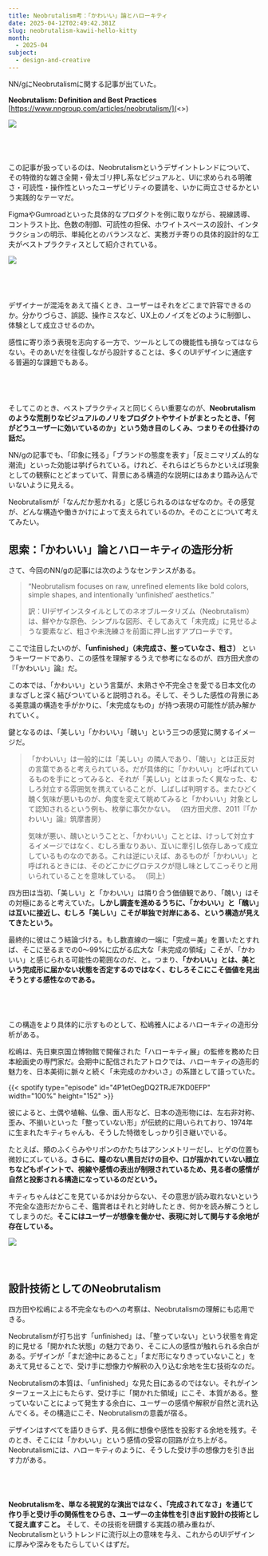 ```yaml
---
title: Neobrutalism考：「かわいい」論とハローキティ
date: 2025-04-12T02:49:42.381Z
slug: neobrutalism-kawii-hello-kitty
month:
  - 2025-04
subject:
  - design-and-creative
---
```

NN/gにNeobrutalismに関する記事が出ていた。

**Neobrutalism: Definition and Best Practices**\
[https://www.nngroup.com/articles/neobrutalism/](<>)

![](/images/diary/neobrutalism-kawii-hello-kitty/21.png)

###### ﻿

この記事が扱っているのは、Neobrutalismというデザイントレンドについて、その特徴的な雑さ全開・骨太ゴリ押し系なビジュアルと、UIに求められる明確さ・可読性・操作性といったユーザビリティの要請を、いかに両立させるかという実践的なテーマだ。

FigmaやGumroadといった具体的なプロダクトを例に取りながら、視線誘導、コントラスト比、色数の制御、可読性の担保、ホワイトスペースの設計、インタラクションの明示、単純化とのバランスなど、実務ガチ寄りの具体的設計的な工夫がベストプラクティスとして紹介されている。

![](/images/diary/neobrutalism-kawii-hello-kitty/22.png)

###### 　﻿

デザイナーが混沌をあえて描くとき、ユーザーはそれをどこまで許容できるのか。分かりづらさ、誤認、操作ミスなど、UX上のノイズをどのように制御し、体験として成立させるのか。

感性に寄り添う表現を志向する一方で、ツールとしての機能性も損なってはならない。そのあいだを往復しながら設計することは、多くのUIデザインに通底する普遍的な課題でもある。

###### 　﻿

そしてこのとき、ベストプラクティスと同じくらい重要なのが、**Neobrutalismのような荒削りなビジュアルのノリをプロダクトやサイトがまとったとき、「何がどうユーザーに効いているのか」という効き目のしくみ、つまりその仕掛けの話だ。**

NN/gの記事でも、「印象に残る」「ブランドの態度を表す」「反ミニマリズム的な潮流」といった効能は挙げられている。けれど、それらはどちらかといえば現象としての観察にとどまっていて、背景にある構造的な説明にはあまり踏み込んでいないように見える。

Neobrutalismが「なんだか惹かれる」と感じられるのはなぜなのか。その感覚が、どんな構造や働きかけによって支えられているのか。そのことについて考えてみたい。

## 思索：「かわいい」論とハローキティの造形分析

さて、今回のNN/gの記事には次のようなセンテンスがある。

> “Neobrutalism focuses on raw, unrefined elements like bold colors, simple shapes, and intentionally ‘unfinished’ aesthetics.”
>
> 訳：UIデザインスタイルとしてのネオブルータリズム（Neobrutalism）は、鮮やかな原色、シンプルな図形、そしてあえて「未完成」に見せるような要素など、粗さや未洗練さを前面に押し出すアプローチです。

ここで注目したいのが、**「unfinished」（未完成さ、整っていなさ、粗さ）** というキーワードであり、この感性を理解するうえで参考になるのが、四方田犬彦の『「かわいい」論』だ。

この本では、「かわいい」という言葉が、未熟さや不完全さを愛でる日本文化のまなざしと深く結びついていると説明される。そして、そうした感性の背景にある美意識の構造を手がかりに、「未完成なもの」が持つ表現の可能性が読み解かれていく。

鍵となるのは、「美しい」「かわいい」「醜い」という三つの感覚に関するイメージだ。

> 「かわいい」は一般的には「美しい」の隣人であり、「醜い」とは正反対の言葉であると考えられている。だが具体的に「かわいい」と呼ばれているものを手にとってみると、それが「美しい」とはまったく異なった、むしろ対立する雰囲気を携えていることが、しばしば判明する。またひどく醜く気味が悪いものが、角度を変えて眺めてみると「かわいい」対象として認知されるという例も、枚挙に事欠かない。
> （四方田犬彦、2011『「かわいい」論』筑摩書房）
>
> 気味が悪い、醜いということと、「かわいい」こととは、けっして対立するイメージではなく、むしろ重なりあい、互いに牽引し依存しあって成立しているものなのである。これは逆にいえば、あるものが「かわいい」と呼ばれるときには、そのどこかにグロテスクが隠し味としてこっそりと用いられていることを意味している。
> （同上）

四方田は当初、「美しい」と「かわいい」は隣り合う価値観であり、「醜い」はその対極にあると考えていた。**しかし調査を進めるうちに、「かわいい」と「醜い」は互いに接近し、むしろ「美しい」こそが単独で対岸にある、という構造が見えてきたという。**

最終的に彼はこう結論づける。もし数直線の一端に「完成＝美」を置いたとすれば、そこに至るまでの0〜99%に広がる広大な「未完成の領域」こそが、「かわいい」と感じられる可能性の範囲なのだ、と。つまり、**「かわいい」とは、美という完成形に届かない状態を否定するのではなく、むしろそこにこそ価値を見出そうとする感性なのである。**

###### ﻿

この構造をより具体的に示すものとして、松嶋雅人によるハローキティの造形分析がある。

松嶋は、先日東京国立博物館で開催された「ハローキティ展」の監修を務めた日本絵画史の専門家だ。会期中に配信されたアトロクでは、ハローキティの造形的魅力を、日本美術に脈々と続く「未完成のかわいさ」の系譜として語っていた。

{{< spotify type="episode" id="4P1etOegDQ2TRJE7KD0EFP" width="100%" height="152" >}}

彼によると、土偶や埴輪、仏像、面人形など、日本の造形物には、左右非対称、歪み、不揃いといった「整っていない形」が伝統的に用いられており、1974年に生まれたキティちゃんも、そうした特徴をしっかり引き継いでいる。

たとえば、頬のふくらみやリボンのかたちはアシンメトリーだし、ヒゲの位置も微妙にズレている。**さらに、瞳のない黒目だけの目や、口が描かれていない顔立ちなどもポイントで、視線や感情の表出が制限されているため、見る者の感情が自然と投影される構造になっているのだという。**

キティちゃんはどこを見ているかは分からない、その意思が読み取れないという不完全な造形だからこそ、鑑賞者はそれと対峙したとき、何かを読み解こうとしてしまうのだ。**そこにはユーザーが想像を働かせ、表現に対して関与する余地が存在している。**

![](/images/diary/neobrutalism-kawii-hello-kitty/20.png)

###### ﻿ ﻿

## 設計技術としてのNeobrutalism

四方田や松嶋による不完全なものへの考察は、Neobrutalismの理解にも応用できる。

Neobrutalismが打ち出す「unfinished」は、「整っていない」という状態を肯定的に見せる「開かれた状態」の魅力であり、そこに人の感性が触れられる余白がある。デザインが「まだ途中にあること」「まだ形になりきっていないこと」をあえて見せることで、受け手に想像力や解釈の入り込む余地を生む技術なのだ。

Neobrutalismの本質は、「unfinished」な見た目にあるのではない。それがインターフェース上にもたらす、受け手に「開かれた領域」にこそ、本質がある。整っていないことによって発生する余白に、ユーザーの感情や解釈が自然と流れ込んでくる。その構造にこそ、Neobrutalismの意義が宿る。

デザインはすべてを語りきらず、見る側に想像や感性を投影する余地を残す。そのとき、そこには「かわいい」という感情の受容の回路が立ち上がる。Neobrutalismには、ハローキティのように、そうした受け手の想像力を引き出す力がある。

###### ﻿

**Neobrutalismを、単なる視覚的な演出ではなく、「完成されてなさ」を通じて作り手と受け手の関係性をひらき、ユーザーの主体性を引き出す設計の技術として捉え直すこと。** そして、その技術を研鑽する実践の積み重ねが、Neobrutalismというトレンドに流行以上の意味を与え、これからのUIデザインに厚みや深みをもたらしていくはずだ。